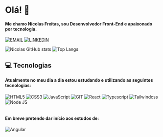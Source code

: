 # Olá! 👋

#### Me chamo Nicolas Freitas, sou Desenvolvedor Front-End e apaixonado por tecnologia.

[![EMAIL](https://img.shields.io/badge/Gmail-D14836?style=for-the-badge&logo=gmail&logoColor=white)](mailto:nicolasfp51@gmail.com)
[![LINKEDIN](https://img.shields.io/badge/LinkedIn-0077B5?style=for-the-badge&logo=linkedin&logoColor=white)](https://www.linkedin.com/in/nicolasfreitas-dev/)

![Nicolas GitHub stats](https://github-readme-stats.vercel.app/api?username=nicolasfreitas-dev&show_icons=true&theme=jolly&locale=pt-br&rank_icon=github&hide=contribs)
![Top Langs](https://github-readme-stats.vercel.app/api/top-langs/?username=nicolasfreitas-dev&layout=compact&theme=jolly&locale=pt-br)

## 💻 Tecnologias

#### Atualmente no meu dia a dia estou estudando e utilizando as seguintes tecnologias:

<div>
    <img align="center" alt="HTML5" src="https://img.shields.io/badge/HTML5-E34F26?style=for-the-badge&logo=html5&logoColor=white">
    <img align="center" alt="CSS3" src="https://img.shields.io/badge/CSS3-1572B6?style=for-the-badge&logo=css3&logoColor=white">
    <img align="center" alt="JavaScript" src="https://img.shields.io/badge/JavaScript-F7DF1E?style=for-the-badge&logo=javascript&logoColor=black">
    <img align="center" alt="GIT" src="https://img.shields.io/badge/GIT-E44C30?style=for-the-badge&logo=git&logoColor=white">
    <img align="center" alt="React" src="https://img.shields.io/badge/React-20232A?style=for-the-badge&logo=react&logoColor=61DAFB">
    <img align="center" alt="Typescript" src="https://img.shields.io/badge/TypeScript-007ACC?style=for-the-badge&logo=typescript&logoColor=white">
    <img align="center" alt="Tailwindcss" src="https://img.shields.io/badge/Tailwindcss-007ACC?style=for-the-badge&logo=tailwindcss&logoColor=white">
    <img align="center" alt="Node JS" src="https://img.shields.io/badge/Node.js-43853D?style=for-the-badge&logo=node.js&logoColor=white">
</div><br>

#### Em breve pretendo dar início aos estudos de:

<div>
    <img align="center" alt="Angular" src="https://img.shields.io/badge/Angular-DD0031?style=for-the-badge&logo=angular&logoColor=white">
</div><br>
